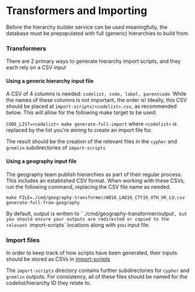 Transformers and Importing
================

Before the hierarchy builder service can be used meaningfully, the database must be prepopulated with full (generic) hierarchies to build from.


### Transformers

There are 2 primary ways to generate hierarchy import scripts, and they each rely on a CSV input

#### Using a generic hierarchy input file

A CSV of 4 columns is needed: `codelist, code, label, parentcode`. While the names of these columns is not important, the order is!
Ideally, this CSV should be placed at `import-scripts/<codelist>.csv`, as recommended below. This will allow for the following make target to be used:

`CODE_LIST=<codelist> make generate-full-import`
where `<codelist>` is replaced by the list you're aiming to create an import file for.

The result should be the creation of the relevant files in the `cypher` and `gremlin` subdirectories of `import-scripts`

#### Using a geography input file

The geography team publish hierarchies as part of their regular process. This includes an established CSV format.
When working with these CSVs, run the following command, replacing the CSV file name as needed.

`make FILE=./cmd/geography-transformer/WD16_LAD16_CTY16_OTH_UK_LU.csv  generate-full-from-geography `

By default, output is written to ``./cmd/geography-transformer/output`, but you should ensure your outputs are redirected or copied
to the relevant `import-scripts` locations along with you input file.

### Import files

In order to keep track of how scripts have been generated, their inputs should be stored as CSVs in [import-scripts](./import-scripts)

The `import-scripts` directory contains further subdirectories for `cypher` and `gremlin` outputs. For consistency,
all of these files should be named for the codelist/hierarchy ID they relate to.